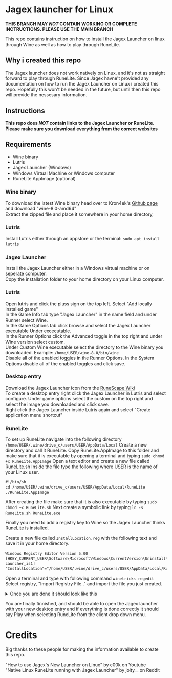 # Jagex launcher for Linux

**THIS BRANCH MAY _NOT_ CONTAIN WORKING OR COMPLETE INCTRUCTIONS. PLEASE USE THE MAIN BRANCH**

This repo contains instruction on how to install the Jagex Launcher on linux through Wine as well as how to play through RuneLite.

## Why i created this repo

The Jagex launcher does not work natively on Linux, and it's not as straight forward to play through RuneLite. Since Jagex havne't provided any documentation on how to run the Jagex Launcher on Linux i created this repo. Hopefully this won't be needed in the future, but until then this repo will provide the nessesary information.

## Instructions

**This repo does _NOT_ contain links to the Jagex Launcher or RuneLite. Please make sure you download everything from the correct websites**

## Requirements
- Wine binary
- Lutris
- Jagex Launcher (Windows)
- Windows Virtual Machine or Windows computer
- RuneLite AppImage (optional)


### Wine binary

To download the latest Wine binary head over to Kron4ek's [Github page](https://github.com/Kron4ek/Wine-Builds/releases) and download "wine-8.0-amd64"<br>
Extract the zipped file and place it somewhere in your home directory,


### Lutris

Install Lutris either through an appstore or the terminal: `sudo apt install lutris`


<!---### Installing .NET Framework
To install .NET Framework open a terminal and type following command `winetricks --force -q dotnet48`--->

### Jagex Launcher
Install the Jagex Launcher either in a Windows virtual machine or on seperate computer. <br>
Copy the installation folder to your home directory on your Linux computer.


### Lutris

Open lutris and click the pluss sign on the top left. Select "Add locally installed game"<br>
In the Game Info tab type "Jagex Launcher" in the name field and under Runner select Wine.<br>
In the Game Options tab click browse and select the Jagex Launcher executable Under excecutable.<br>
In the Runner Options click the Advanced toggle in the top right and under Wine version select custom.<br>
Under Custom Wine executable select the directory to the Wine binary you downloaded. Example: `/home/USER/wine-8.0/bin/wine`<br>
Disable all of the enabled toggles in the Runner Options.
In the System Options disable all of the enabled toggles and click save.

### Desktop entry
Download the Jagex Launcher icon from the [RuneScape Wiki](https://runescape.wiki/w/Jagex_Launcher#/media/File:Jagex_Launcher_icon.png)<br>
To create a desktop entry right click the Jagex Launcher in Lutris and select configure. Under game options select the custom on the top right and select the image you downloaded and click save.<br>
Right click the Jagex Launcher inside Lutris again and select "Create application menu shortcut"

### RuneLite

To set up RuneLite navigate into the following directory `/home/USER/.wine/drive_c/users/USER/AppData/Local` Create a new directory and call it RuneLite. Copy RuneLite.AppImage to this folder and make sure that it is executable by opening a terminal and typing `sudo chmod +x RuneLite.AppImage` Open a text editor and create a new file called RuneLite.sh Inside the file type the following where USER is the name of your Linux user.
```
#!/bin/sh
cd /home/USER/.wine/drive_c/users/USER/AppData/Local/RuneLite
./RuneLite.AppImage
```
After creating the file make sure that it is also executable by typing `sudo chmod +x RuneLite.sh` Next create a symbolic link by typing `ln -s RuneLite.sh RuneLite.exe`


Finally you need to add a registry key to Wine so the Jagex Launcher thinks RuneLite is installed.<br>

Create a new file called `InstallLocation.reg` with the following text and save it in your home directory.

```
Windows Registry Editor Version 5.00
[HKEY_CURRENT_USER\Software\Microsoft\Windows\CurrentVersion\Uninstall\RuneLite Launcher_is1]
"InstallLocation"="/home/USER/.wine/drive_c/users/USER/AppData/Local/RuneLite"
```

Open a terminal and type with following command `winetricks regedit`
Select registry, "Import Registry File.." and import the file you just created.

<details>
  <summary>Once you are done it should look like this</summary>
<img src="/assets/images/regedit.png">
</details>

You are finally finnished, and should be able to open the Jagex launcher with your new desktop entry and if everything is done correctly it should say Play when selecting RuneLite from the client drop down menu.

# Credits

Big thanks to these people for making the information available to create this repo.

"How to use Jagex's New Launcher on Linux" by c00k on Youtube
<br>
"Native Linux RuneLite running with Jagex Launcher" by jolty__ on Reddit


